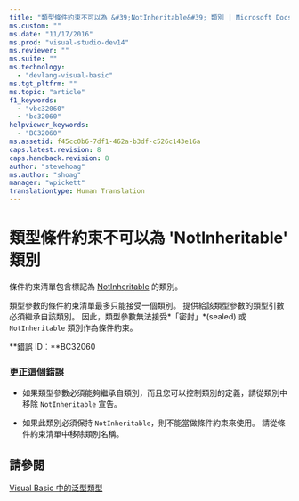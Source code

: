 ```yaml
---
title: "類型條件約束不可以為 &#39;NotInheritable&#39; 類別 | Microsoft Docs"
ms.custom: ""
ms.date: "11/17/2016"
ms.prod: "visual-studio-dev14"
ms.reviewer: ""
ms.suite: ""
ms.technology: 
  - "devlang-visual-basic"
ms.tgt_pltfrm: ""
ms.topic: "article"
f1_keywords: 
  - "vbc32060"
  - "bc32060"
helpviewer_keywords: 
  - "BC32060"
ms.assetid: f45cc0b6-7df1-462a-b3df-c526c143e16a
caps.latest.revision: 8
caps.handback.revision: 8
author: "stevehoag"
ms.author: "shoag"
manager: "wpickett"
translationtype: Human Translation
---
```

# 類型條件約束不可以為 &#39;NotInheritable&#39; 類別
條件約束清單包含標記為 [NotInheritable](../../visual-basic/language-reference/modifiers/notinheritable.md) 的類別。  
  
 類型參數的條件約束清單最多只能接受一個類別。 提供給該類型參數的類型引數必須繼承自該類別。 因此，類型參數無法接受*「密封」*\(sealed\) 或 `NotInheritable` 類別作為條件約束。  
  
 **錯誤 ID︰**BC32060  
  
### 更正這個錯誤  
  
-   如果類型參數必須能夠繼承自類別，而且您可以控制類別的定義，請從類別中移除 `NotInheritable` 宣告。  
  
-   如果此類別必須保持 `NotInheritable`，則不能當做條件約束來使用。 請從條件約束清單中移除類別名稱。  
  
## 請參閱  
 [Visual Basic 中的泛型類型](../../visual-basic/programming-guide/language-features/data-types/generic-types.md)